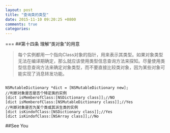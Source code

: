 ```yaml
---
layout: post
title: "查询类的类型"
date: 2015-11-10 09:20:25 +0800
comments: true
categories: 
---
```

===
##第十四条 理解“类对象”的用意
>每个实例都用一个指向Class对象的指针，用来表示其类型。如果对象类型无法在编译期确定，那么就应该使用类型信息查询方法来探知。尽量使用类型信息查询方法来确定对象类型，而不要直接比较类对象，因为某些对象可能实现了消息转发功能。

<pre><code>
NSMutableDictionary *dict = [NSMutableDictionary new];
//判断对象是否是否个特定类的实例
[dict isMemberofClass:[NSDictionary class]];//NO
[dict isMemberofClass:[NSMutableDictionary class]];//Yes
//判断对象是否为某个类或其派生类的实例
[dict isKindofClass:[NSDictionary class]];//Yes
[dict isKindofClass:[NSArray class]];//No
</pre></code>

##See You